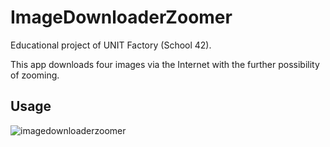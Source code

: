 # ImageDownloaderZoomer

Educational project of UNIT Factory (School 42).

This app downloads four images via the Internet with the further possibility of zooming.

## Usage

![imagedownloaderzoomer](https://user-images.githubusercontent.com/37272454/50494444-fd3cc300-0a2b-11e9-9556-c308b7b0c696.gif)
